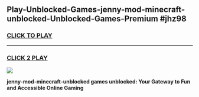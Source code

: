 
## Play-Unblocked-Games-jenny-mod-minecraft-unblocked-Unblocked-Games-Premium #jhz98
<h3>
<a href="https://premium.freeplayer.one?title=jenny-mod-minecraft-unblocked&ref=12M">CLICK TO PLAY</a></h3>
<hr>

<h3>
<a href="https://premium.freeplayer.one?title=jenny-mod-minecraft-unblocked&ref=12M">CLICK 2 PLAY</a>
  
</h3>

<a href="https://premium.freeplayer.one?title=jenny-mod-minecraft-unblocked&ref=12M"><img src="https://clearcache.store/games.png"></a>


**jenny-mod-minecraft-unblocked games unblocked: Your Gateway to Fun and Accessible Online Gaming**
